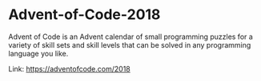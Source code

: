 # Advent-of-Code-2018
Advent of Code is an Advent calendar of small programming puzzles for a variety of skill sets and skill levels that can be solved in any programming language you like.

Link: https://adventofcode.com/2018